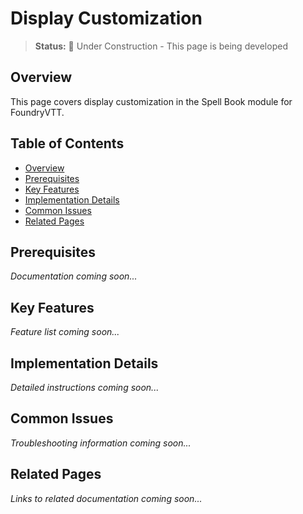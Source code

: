 # Display Customization

> **Status:** 🚧 Under Construction - This page is being developed

## Overview

This page covers display customization in the Spell Book module for FoundryVTT.

## Table of Contents

- [Overview](#overview)
- [Prerequisites](#prerequisites)
- [Key Features](#key-features)
- [Implementation Details](#implementation-details)
- [Common Issues](#common-issues)
- [Related Pages](#related-pages)

## Prerequisites

*Documentation coming soon...*

## Key Features

*Feature list coming soon...*

## Implementation Details

*Detailed instructions coming soon...*

## Common Issues

*Troubleshooting information coming soon...*

## Related Pages

*Links to related documentation coming soon...*
